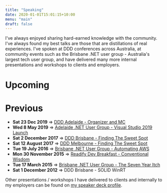 ```yaml
---
title: "Speaking"
date: 2020-01-01T15:01:15+10:00
menu: "main"
draft: false
---
```


I've always enjoyed sharing hard-earned knowledge with the community. I've always found my best talks are those that are distillations of real experiences. I've spoken at DDD conferences across Australia, at community events such as the Brisbane .NET user group - Australia's largest tech user group, and have delivered many more internal presentations and workshops to clients and employers.

# Upcoming

<script type="text/javascript" src="https://sessionize.com/api/speaker/sessions/f846ad20-530a-4e34-8ef8-476fa83c59c4/0x0x5949f6x"></script>

# Previous

* **Sat 23 Dec 2019** => [DDD Adelaide - Organizer and MC](https://dddadelaide.com)
* **Wed 8 May 2019** => [Adelaide .NET User Group - Visual Studio 2019 Launch](https://github.com/adelaide-dotnet/meeting-logistics/wiki/Speaker-history)
* **Sat 2 December 2017** => [DDD Brisbane - Finding The Sweet Spot](https://speakerdeck.com/andrewabest/finding-the-sweet-spot)
* **Sat 12 August 2017** => [DDD Melbourne - Finding The Sweet Spot](https://speakerdeck.com/andrewabest/finding-the-sweet-spot)
* **Tue 19 July 2016** => [Brisbane .NET User Group - Automating AWS](https://speakerdeck.com/andrewabest/automating-aws)
* **Mon 30 November 2015** => [Readify Dev Breakfast - Conventional Wisdom](https://speakerdeck.com/andrewabest/conventional-wisdom)
* **Tue 17 March 2015** => [Brisbane .NET User Group - The Seven Year Itch](https://speakerdeck.com/andrewabest/seven-year-itch)
* **Sat 1 December 2012** => DDD Brisbane - SOLID WinRT

Other presentations / workshops I have delivered to clients and internally to my employers can be found on [my speaker deck profile](https://speakerdeck.com/andrewabest).